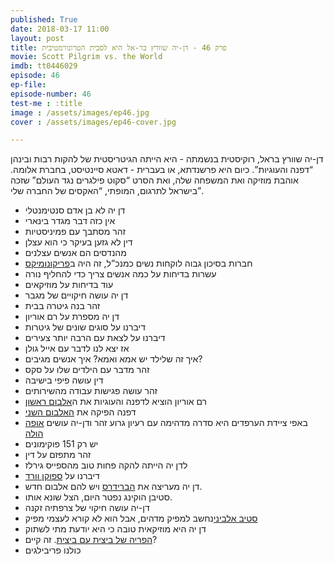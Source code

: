 ```yaml
---
published: True
date: 2018-03-17 11:00
layout: post
title: פרק 46 - דן-יה שוורץ בר-אל היא לסבית הטרונורמטיבית
movie: Scott Pilgrim vs. the World
imdb: tt0446029
episode: 46
ep-file: 
episode-number: 46
test-me : :title
image : /assets/images/ep46.jpg
cover : /assets/images/ep46-cover.jpg

---
```


דן-יה שוורץ בראל, רוקיסטית בנשמתה - היא הייתה הגיטריסטית של להקות רבות ובינהן “דפנה והעוגיות”. כיום היא פרשנדתא, או בעברית - דאטא סיינטיסט, בחברת אלומה. אוהבת מוזיקה ואת המשפחה שלה, ואת הסרט “סקוט פילגרים נגד העולם” שזכה בישראל לתרגום, המופתי, “האקסים של החברה שלי”.

* דן יה לא בן אדם סנטימנטלי
* אין כזה דבר מגדר בינארי
* זהר מסתבך עם פמיניסטיות
* דין לא גזען בעיקר כי הוא עצלן
* מהנדסים הם אנשים עצלנים
* חברות בסיכון גבוה לוקחות נשים כמנכ”ל, זה היה ב[פריקונומיקס](http://freakonomics.com/podcast/glass-cliff/)
* עשרות בדיחות על כמה אנשים צריך כדי להחליף נורה
* עוד בדיחות על מוזיקאים
* דן יה עושה חיקויים של מגבר
* זהר בנה גיטרה בבית
* דן יה מספרת על רם אוריון
* דיברנו על סוגים שונים של גיטרות
* דיברנו על לצאת עם הרבה יותר צעירים
* אז יצא לנו לדבר עם אייל גולן
* איך זה שלילד יש אמא ואמא? איך אנשים מגיבים?
* זהר מדבר עם הילדים שלו על סקס
* דין עושה פיפי בישיבה
* זהר עושה פגישות עבודה מהשירותים
* רם אוריון הוציא לדפנה והעוגיות את ה[אלבום ראשון](https://oogiot.bandcamp.com/album/-)
* דפנה הפיקה את [האלבום השני](https://oogiot.bandcamp.com/album/--2)
* באפי ציידת הערפדים היא סדרה מדהימה עם רעיון גרוע
זהר ודן-יה עושים [אופה הולה](https://www.youtube.com/watch?v=VpkL5WjHIW0)
* יש רק 151 פוקימונים
* זהר מתפזם על דין
* לדן יה הייתה להקה פחות טוב מהספייס גירלז
* דיברנו על [ספוקן וורד](https://www.youtube.com/watch?v=i3IztvJ2Swc)
* דן יה מעריצה את [הברידרס](http://thebreedersmusic.com/) ויש להם אלבום חדש.
* סטיבן הוקינג נפטר היום, הצל שונא אותו.
* דן-יה עושה חיקוי של צרפתיה זקנה
* [סטיב אלביני](https://en.wikipedia.org/wiki/Steve_Albini)נחשב למפיק מדהים, אבל הוא לא קורא לעצמי מפיק
* דן יה היא מוזיקאית טובה כי היא יודעת מתי לשתוק
* [הפריה של ביצית עם ביצית](https://www.haaretz.co.il/misc/1.1225010). זה קיים?
* כולנו פריבילגים